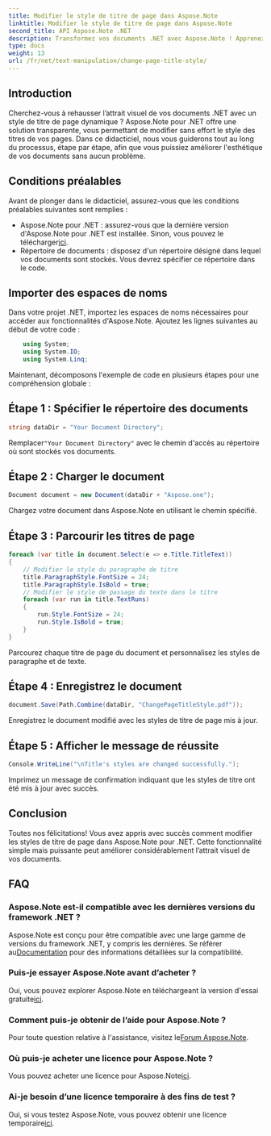 ```yaml
---
title: Modifier le style de titre de page dans Aspose.Note
linktitle: Modifier le style de titre de page dans Aspose.Note
second_title: API Aspose.Note .NET
description: Transformez vos documents .NET avec Aspose.Note ! Apprenez à modifier les styles de titre de page sans effort. Améliorez l’esthétique en quelques étapes simples.
type: docs
weight: 13
url: /fr/net/text-manipulation/change-page-title-style/
---
```

## Introduction
Cherchez-vous à rehausser l’attrait visuel de vos documents .NET avec un style de titre de page dynamique ? Aspose.Note pour .NET offre une solution transparente, vous permettant de modifier sans effort le style des titres de vos pages. Dans ce didacticiel, nous vous guiderons tout au long du processus, étape par étape, afin que vous puissiez améliorer l'esthétique de vos documents sans aucun problème.
## Conditions préalables
Avant de plonger dans le didacticiel, assurez-vous que les conditions préalables suivantes sont remplies :
-  Aspose.Note pour .NET : assurez-vous que la dernière version d'Aspose.Note pour .NET est installée. Sinon, vous pouvez le télécharger[ici](https://releases.aspose.com/note/net/).
- Répertoire de documents : disposez d'un répertoire désigné dans lequel vos documents sont stockés. Vous devrez spécifier ce répertoire dans le code.
## Importer des espaces de noms
Dans votre projet .NET, importez les espaces de noms nécessaires pour accéder aux fonctionnalités d'Aspose.Note. Ajoutez les lignes suivantes au début de votre code :
```csharp
    using System;
    using System.IO;
    using System.Linq;
```
Maintenant, décomposons l'exemple de code en plusieurs étapes pour une compréhension globale :
## Étape 1 : Spécifier le répertoire des documents
```csharp
string dataDir = "Your Document Directory";
```
 Remplacer`"Your Document Directory"` avec le chemin d'accès au répertoire où sont stockés vos documents.
## Étape 2 : Charger le document
```csharp
Document document = new Document(dataDir + "Aspose.one");
```
Chargez votre document dans Aspose.Note en utilisant le chemin spécifié.
## Étape 3 : Parcourir les titres de page
```csharp
foreach (var title in document.Select(e => e.Title.TitleText))
{
    // Modifier le style du paragraphe de titre
    title.ParagraphStyle.FontSize = 24;
    title.ParagraphStyle.IsBold = true;
    // Modifier le style de passage du texte dans le titre
    foreach (var run in title.TextRuns)
    {
        run.Style.FontSize = 24;
        run.Style.IsBold = true;
    }
}
```
Parcourez chaque titre de page du document et personnalisez les styles de paragraphe et de texte.
## Étape 4 : Enregistrez le document
```csharp
document.Save(Path.Combine(dataDir, "ChangePageTitleStyle.pdf"));
```
Enregistrez le document modifié avec les styles de titre de page mis à jour.
## Étape 5 : Afficher le message de réussite
```csharp
Console.WriteLine("\nTitle's styles are changed successfully.");
```
Imprimez un message de confirmation indiquant que les styles de titre ont été mis à jour avec succès.
## Conclusion
Toutes nos félicitations! Vous avez appris avec succès comment modifier les styles de titre de page dans Aspose.Note pour .NET. Cette fonctionnalité simple mais puissante peut améliorer considérablement l’attrait visuel de vos documents.
## FAQ
### Aspose.Note est-il compatible avec les dernières versions du framework .NET ?
 Aspose.Note est conçu pour être compatible avec une large gamme de versions du framework .NET, y compris les dernières. Se référer au[Documentation](https://reference.aspose.com/note/net/) pour des informations détaillées sur la compatibilité.
### Puis-je essayer Aspose.Note avant d’acheter ?
 Oui, vous pouvez explorer Aspose.Note en téléchargeant la version d'essai gratuite[ici](https://releases.aspose.com/).
### Comment puis-je obtenir de l’aide pour Aspose.Note ?
 Pour toute question relative à l'assistance, visitez le[Forum Aspose.Note](https://forum.aspose.com/c/note/28).
### Où puis-je acheter une licence pour Aspose.Note ?
 Vous pouvez acheter une licence pour Aspose.Note[ici](https://purchase.aspose.com/buy).
### Ai-je besoin d’une licence temporaire à des fins de test ?
 Oui, si vous testez Aspose.Note, vous pouvez obtenir une licence temporaire[ici](https://purchase.aspose.com/temporary-license/).